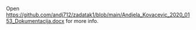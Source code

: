 Open https://github.com/andj712/zadatak1/blob/main/Andjela_Kovacevic_2020_0153_Dokumentacija.docx for more info.
